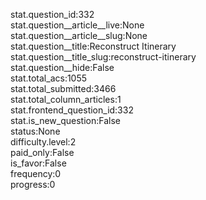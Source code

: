 stat.question_id:332  
stat.question__article__live:None  
stat.question__article__slug:None  
stat.question__title:Reconstruct Itinerary  
stat.question__title_slug:reconstruct-itinerary  
stat.question__hide:False  
stat.total_acs:1055  
stat.total_submitted:3466  
stat.total_column_articles:1  
stat.frontend_question_id:332  
stat.is_new_question:False  
status:None  
difficulty.level:2  
paid_only:False  
is_favor:False  
frequency:0  
progress:0  
